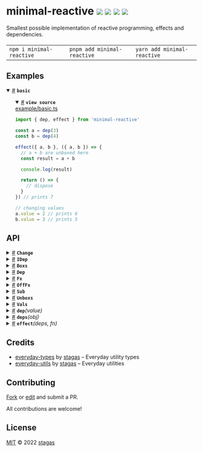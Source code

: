 

<h1>
minimal-reactive <a href="https://npmjs.org/package/minimal-reactive"><img src="https://img.shields.io/badge/npm-v1.2.0-F00.svg?colorA=000"/></a> <a href="src"><img src="https://img.shields.io/badge/loc-154-FFF.svg?colorA=000"/></a> <a href="https://cdn.jsdelivr.net/npm/minimal-reactive@1.2.0/dist/minimal-reactive.min.js"><img src="https://img.shields.io/badge/brotli-1K-333.svg?colorA=000"/></a> <a href="LICENSE"><img src="https://img.shields.io/badge/license-MIT-F0B.svg?colorA=000"/></a>
</h1>

<p></p>

Smallest possible implementation of reactive programming, effects and dependencies.

<h4>
<table><tr><td title="Triple click to select and copy paste">
<code>npm i minimal-reactive </code>
</td><td title="Triple click to select and copy paste">
<code>pnpm add minimal-reactive </code>
</td><td title="Triple click to select and copy paste">
<code>yarn add minimal-reactive</code>
</td></tr></table>
</h4>

## Examples

<details id="example$basic" title="basic" open><summary><span><a href="#example$basic">#</a></span>  <code><strong>basic</strong></code></summary>  <ul>    <details id="source$basic" title="basic source code" open><summary><span><a href="#source$basic">#</a></span>  <code><strong>view source</strong></code></summary>  <a href="example/basic.ts">example/basic.ts</a>  <p>

```ts
import { dep, effect } from 'minimal-reactive'

const a = dep(3)
const b = dep(4)

effect({ a, b }, ({ a, b }) => {
  // a + b are unboxed here
  const result = a + b

  console.log(result)

  return () => {
    // dispose
  }
}) // prints 7

// changing values
a.value = 2 // prints 6
b.value = 3 // prints 5
```

</p>
</details></ul></details>


## API

<p>  <details id="Change$49" title="Interface" ><summary><span><a href="#Change$49">#</a></span>  <code><strong>Change</strong></code>    </summary>  <a href=""></a>  <ul>        <p>  <details id="key$50" title="Property" ><summary><span><a href="#key$50">#</a></span>  <code><strong>key</strong></code>    </summary>  <a href=""></a>  <ul><p>string</p>        </ul></details><details id="next$52" title="Property" ><summary><span><a href="#next$52">#</a></span>  <code><strong>next</strong></code>    </summary>  <a href=""></a>  <ul><p>any</p>        </ul></details><details id="prev$51" title="Property" ><summary><span><a href="#prev$51">#</a></span>  <code><strong>prev</strong></code>    </summary>  <a href=""></a>  <ul><p>any</p>        </ul></details></p></ul></details><details id="IDep$9" title="Interface" ><summary><span><a href="#IDep$9">#</a></span>  <code><strong>IDep</strong></code>    </summary>  <a href=""></a>  <ul>        <p>  <details id="accessors$14" title="Property" ><summary><span><a href="#accessors$14">#</a></span>  <code><strong>accessors</strong></code>    </summary>  <a href=""></a>  <ul><p>{<p>  <details id="get$16" title="Method" ><summary><span><a href="#get$16">#</a></span>  <code><strong>get</strong></code><em>()</em>    </summary>  <a href=""></a>  <ul>    <p>      <p><strong>get</strong><em>()</em>  &nbsp;=&gt;  <ul>undefined | <code>null</code> | <a href="#T$23">T</a></ul></p></p>    </ul></details><details id="set$18" title="Method" ><summary><span><a href="#set$18">#</a></span>  <code><strong>set</strong></code><em>(value)</em>    </summary>  <a href=""></a>  <ul>    <p>    <details id="value$20" title="Parameter" ><summary><span><a href="#value$20">#</a></span>  <code><strong>value</strong></code>    </summary>    <ul><p><a href="#T$23">T</a></p>        </ul></details>  <p><strong>set</strong><em>(value)</em>  &nbsp;=&gt;  <ul>boolean</ul></p></p>    </ul></details></p>}</p>        </ul></details><details id="current$12" title="Property" ><summary><span><a href="#current$12">#</a></span>  <code><strong>current</strong></code>    </summary>  <a href=""></a>  <ul><p>undefined | <code>null</code> | <a href="#T$23">T</a></p>        </ul></details><details id="stackErr$13" title="Property" ><summary><span><a href="#stackErr$13">#</a></span>  <code><strong>stackErr</strong></code>    </summary>  <a href=""></a>  <ul><p><span>Error</span></p>        </ul></details><details id="subs$10" title="Property" ><summary><span><a href="#subs$10">#</a></span>  <code><strong>subs</strong></code>    </summary>  <a href=""></a>  <ul><p><span>Set</span>&lt;any&gt;</p>        </ul></details><details id="value$11" title="Property" ><summary><span><a href="#value$11">#</a></span>  <code><strong>value</strong></code>    </summary>  <a href=""></a>  <ul><p>undefined | <code>null</code> | <a href="#T$23">T</a></p>        </ul></details><details id="trigger$21" title="Method" ><summary><span><a href="#trigger$21">#</a></span>  <code><strong>trigger</strong></code><em>()</em>    </summary>  <a href=""></a>  <ul>    <p>      <p><strong>trigger</strong><em>()</em>  &nbsp;=&gt;  <ul>void</ul></p></p>    </ul></details></p></ul></details><details id="Boxs$26" title="TypeAlias" ><summary><span><a href="#Boxs$26">#</a></span>  <code><strong>Boxs</strong></code>    </summary>  <a href=""></a>  <ul><p>[K   in   <span>StringKeys</span>&lt;<a href="#T$27">T</a>&gt;  ]:  <a href="#Dep$24">Dep</a>&lt;<a href="#T$27">T</a>  [<span>K</span>]&gt;</p>        </ul></details><details id="Dep$24" title="TypeAlias" ><summary><span><a href="#Dep$24">#</a></span>  <code><strong>Dep</strong></code>    </summary>  <a href=""></a>  <ul><p><a href="#IDep$9">IDep</a>&lt;<span>NonNullable</span>&lt;<a href="#T$25">T</a>&gt;&gt;</p>        </ul></details><details id="Fx$43" title="TypeAlias" ><summary><span><a href="#Fx$43">#</a></span>  <code><strong>Fx</strong></code>    </summary>  <a href=""></a>  <ul><p><details id="__type$44" title="Function" ><summary><span><a href="#__type$44">#</a></span>  <em>(deps, changes)</em>    </summary>    <ul>    <p>    <details id="deps$46" title="Parameter" ><summary><span><a href="#deps$46">#</a></span>  <code><strong>deps</strong></code>    </summary>    <ul><p><a href="#Unboxs$28">Unboxs</a>&lt;<a href="#T$48">T</a>&gt;</p>        </ul></details><details id="changes$47" title="Parameter" ><summary><span><a href="#changes$47">#</a></span>  <code><strong>changes</strong></code>    </summary>    <ul><p><a href="#Change$49">Change</a>  []</p>        </ul></details>  <p><strong></strong><em>(deps, changes)</em>  &nbsp;=&gt;  <ul><a href="#OffFx$32">OffFx</a> | void</ul></p></p>    </ul></details></p>        </ul></details><details id="OffFx$32" title="TypeAlias" ><summary><span><a href="#OffFx$32">#</a></span>  <code><strong>OffFx</strong></code>    </summary>  <a href=""></a>  <ul><p><details id="__type$33" title="Function" ><summary><span><a href="#__type$33">#</a></span>  <em>(reconnect, disconnect)</em>    </summary>    <ul>    <p>    <details id="reconnect$35" title="Parameter" ><summary><span><a href="#reconnect$35">#</a></span>  <code><strong>reconnect</strong></code>    </summary>    <ul><p>boolean</p>        </ul></details><details id="disconnect$36" title="Parameter" ><summary><span><a href="#disconnect$36">#</a></span>  <code><strong>disconnect</strong></code>    </summary>    <ul><p>boolean</p>        </ul></details>  <p><strong></strong><em>(reconnect, disconnect)</em>  &nbsp;=&gt;  <ul>any</ul></p></p>    </ul></details></p>        </ul></details><details id="Sub$37" title="TypeAlias" ><summary><span><a href="#Sub$37">#</a></span>  <code><strong>Sub</strong></code>    </summary>  <a href=""></a>  <ul><p><details id="__type$38" title="Function" ><summary><span><a href="#__type$38">#</a></span>  <em>(prevValue, nextValue)</em>    </summary>    <ul>    <p>    <details id="prevValue$40" title="Parameter" ><summary><span><a href="#prevValue$40">#</a></span>  <code><strong>prevValue</strong></code>    </summary>    <ul><p><a href="#T$42">T</a> | <code>null</code> | undefined</p>        </ul></details><details id="nextValue$41" title="Parameter" ><summary><span><a href="#nextValue$41">#</a></span>  <code><strong>nextValue</strong></code>    </summary>    <ul><p><a href="#T$42">T</a> | <code>null</code> | undefined</p>        </ul></details>  <p><strong></strong>&lt;<span>T</span>&gt;<em>(prevValue, nextValue)</em>  &nbsp;=&gt;  <ul>void</ul></p></p>    </ul></details></p>        </ul></details><details id="Unboxs$28" title="TypeAlias" ><summary><span><a href="#Unboxs$28">#</a></span>  <code><strong>Unboxs</strong></code>    </summary>  <a href=""></a>  <ul><p>[K   in   keyof     <a href="#T$29">T</a>  ]-?:  <span>NonNullable</span>&lt;<a href="#T$29">T</a>  [<span>K</span>]  [<code>"value"</code>]&gt;</p>        </ul></details><details id="Vals$30" title="TypeAlias" ><summary><span><a href="#Vals$30">#</a></span>  <code><strong>Vals</strong></code>    </summary>  <a href=""></a>  <ul><p>[K   in   keyof     <a href="#T$31">T</a>  ]:  <a href="#T$31">T</a>  [<span>K</span>]  [<code>"value"</code>]</p>        </ul></details><details id="dep$1" title="Function" ><summary><span><a href="#dep$1">#</a></span>  <code><strong>dep</strong></code><em>(value)</em>    </summary>  <a href=""></a>  <ul>    <p>    <details id="value$4" title="Parameter" ><summary><span><a href="#value$4">#</a></span>  <code><strong>value</strong></code>    </summary>    <ul><p><code>null</code> | <a href="#T$3">T</a></p>        </ul></details>  <p><strong>dep</strong>&lt;<span>T</span>&gt;<em>(value)</em>  &nbsp;=&gt;  <ul><a href="#Dep$24">Dep</a>&lt;<a href="#T$3">T</a>&gt;</ul></p></p>    </ul></details><details id="deps$5" title="Function" ><summary><span><a href="#deps$5">#</a></span>  <code><strong>deps</strong></code><em>(obj)</em>    </summary>  <a href=""></a>  <ul>    <p>    <details id="obj$8" title="Parameter" ><summary><span><a href="#obj$8">#</a></span>  <code><strong>obj</strong></code>    </summary>    <ul><p><a href="#T$7">T</a></p>        </ul></details>  <p><strong>deps</strong>&lt;<span>T</span>&gt;<em>(obj)</em>  &nbsp;=&gt;  <ul><a href="#Boxs$26">Boxs</a>&lt;<a href="#T$7">T</a>&gt;</ul></p></p>    </ul></details><details id="effect$53" title="Function" ><summary><span><a href="#effect$53">#</a></span>  <code><strong>effect</strong></code><em>(deps, fn)</em>    </summary>  <a href=""></a>  <ul>    <p>    <details id="deps$56" title="Parameter" ><summary><span><a href="#deps$56">#</a></span>  <code><strong>deps</strong></code>    </summary>    <ul><p><a href="#T$55">T</a></p>        </ul></details><details id="fn$57" title="Parameter" ><summary><span><a href="#fn$57">#</a></span>  <code><strong>fn</strong></code>    </summary>    <ul><p><a href="#Fx$43">Fx</a>&lt;<a href="#T$55">T</a>&gt;</p>        </ul></details>  <p><strong>effect</strong>&lt;<span>T</span><span>&nbsp;extends&nbsp;</span>     <a href="#Boxs$26">Boxs</a>&lt;any&gt;&gt;<em>(deps, fn)</em>  &nbsp;=&gt;  <ul><a href="#OffFx$32">OffFx</a></ul></p></p>    </ul></details></p>

## Credits
- [everyday-types](https://npmjs.org/package/everyday-types) by [stagas](https://github.com/stagas) &ndash; Everyday utility types
- [everyday-utils](https://npmjs.org/package/everyday-utils) by [stagas](https://github.com/stagas) &ndash; Everyday utilities

## Contributing

[Fork](https://github.com/stagas/minimal-reactive/fork) or [edit](https://github.dev/stagas/minimal-reactive) and submit a PR.

All contributions are welcome!

## License

<a href="LICENSE">MIT</a> &copy; 2022 [stagas](https://github.com/stagas)
